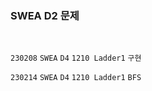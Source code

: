 <h3> SWEA D2 문제 </h3>
<br>

`230208` `SWEA` `D4` `1210 Ladder1` `구현`

`230214` `SWEA` `D4` `1210 Ladder1` `BFS`
